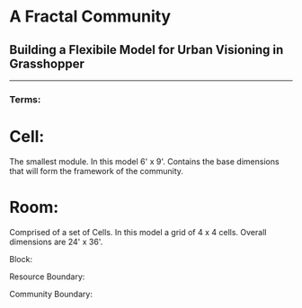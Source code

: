 # A Fractal Community
## Building a Flexibile Model for Urban Visioning in Grasshopper
---

### Terms:

# Cell:
The smallest module. In this model 6' x 9'. Contains the base dimensions that will form the framework of the community.  
# Room:
Comprised of a set of Cells. In this model a grid of 4 x 4 cells. Overall dimensions are 24' x 36'.

Block:


Resource Boundary:

Community Boundary:
